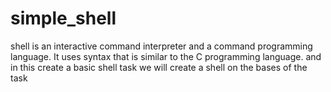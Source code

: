 # simple_shell
shell is an interactive command interpreter and a command programming language. It uses syntax that is similar to the C programming language. 
and in this create a basic shell task we will create a shell on the bases of the task
